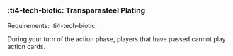 ### :ti4-tech-biotic: **Transparasteel Plating**

Requirements: :ti4-tech-biotic:

During your turn of the action phase, players that have passed cannot play action cards.
